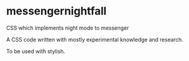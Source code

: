# messengernightfall
CSS which implements night mode to messenger

A CSS code written with mostly experimental knowledge and research. 

To be used with stylish.
